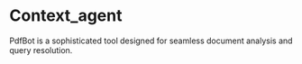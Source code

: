 # Context_agent
PdfBot is a sophisticated tool designed for seamless document analysis and query resolution. 
